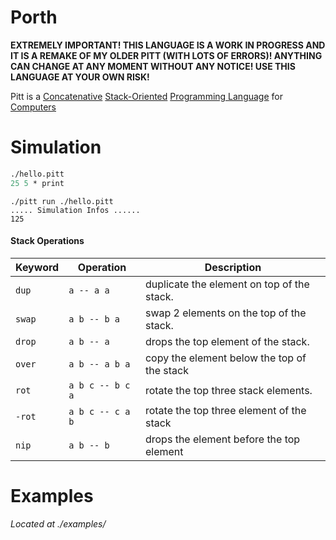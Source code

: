 # Porth

**EXTREMELY IMPORTANT! THIS LANGUAGE IS A WORK IN PROGRESS AND IT IS A REMAKE OF MY OLDER PITT (WITH LOTS OF ERRORS)! ANYTHING CAN CHANGE AT ANY MOMENT WITHOUT ANY NOTICE! USE THIS LANGUAGE AT YOUR OWN RISK!**

Pitt is a [Concatenative](https://en.wikipedia.org/wiki/Concatenative_programming_language) [Stack-Oriented](https://en.wikipedia.org/wiki/Stack-oriented_programming) [Programming Language](https://en.wikipedia.org/wiki/Programming_language) for [Computers](https://en.wikipedia.org/wiki/Computer)


# Simulation
``` Pascal
./hello.pitt
25 5 * print
```
```console
./pitt run ./hello.pitt
..... Simulation Infos ......
125
```
#### Stack Operations

| Keyword   | Operation        | Description                                                                                  |
| ---       | ---              | ---                                                                                          |
| `dup`     | `a -- a a`       | duplicate the element on top of the stack.                                                   |
| `swap`    | `a b -- b a`     | swap 2 elements on the top of the stack.                                                     |
| `drop`    | `a b -- a`       | drops the top element of the stack.                                                          |
| `over`    | `a b -- a b a`   | copy the element below the top of the stack                                                  | 
| `rot`     | `a b c -- b c a` | rotate the top three stack   elements.                                                       |      
| `-rot`    | `a b c -- c a b` | rotate the top three element of the stack                                                    |         
| `nip`     | `a b -- b `      | drops the element before the top element                                                     |                                                                                               

# Examples
*Located at ./examples/*
